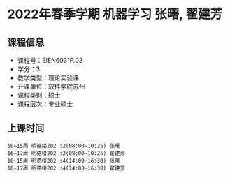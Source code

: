 # 2022年春季学期 机器学习 张曙, 翟建芳






## 课程信息

- 课程号：EIEN6031P.02
- 学分：3
- 教学类型：理论实验课
- 开课单位：软件学院苏州
- 课程类别：硕士
- 课程层次：专业硕士

## 上课时间

```
10~15周 明德楼202 :2(08:00~10:25) 张曙
16~17周 明德楼202 :2(08:00~10:25) 翟建芳
10~15周 明德楼202 :4(14:00~16:30) 张曙
16~17周 明德楼202 :4(14:00~16:30) 翟建芳
```

